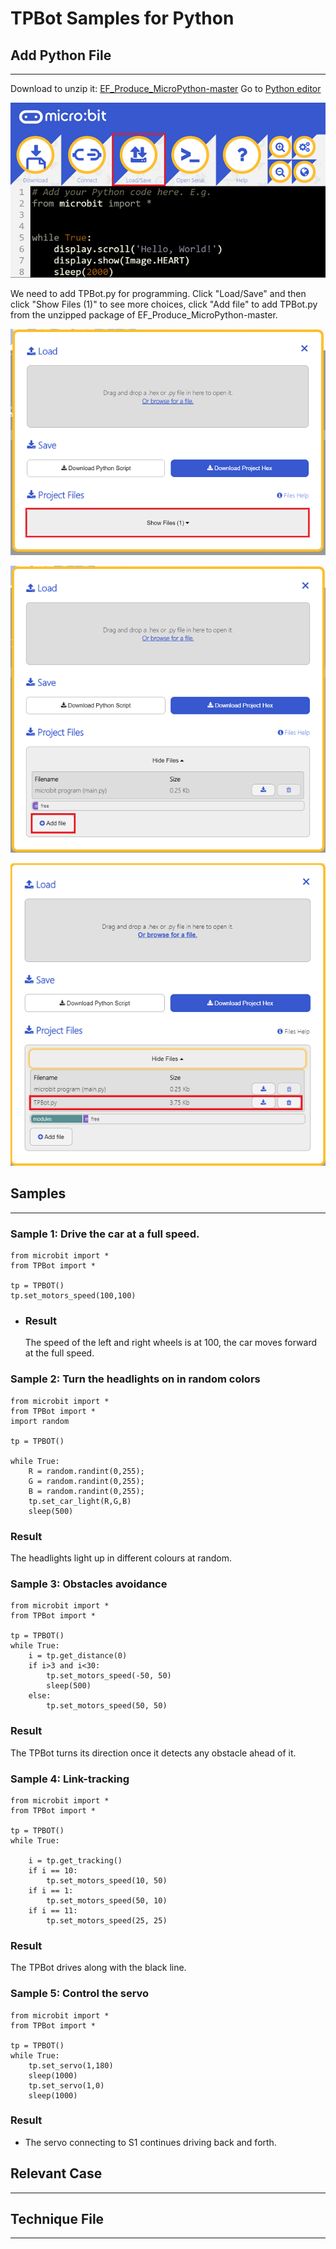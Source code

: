 # TPBot Samples for Python


## Add Python File
---
Download to unzip it: [EF_Produce_MicroPython-master](https://github.com/lionyhw/EF_Produce_MicroPython/archive/master.zip)
Go to  [Python editor](https://python.microbit.org/v/2.0)

![](./images/TPbot-py-01.png)

We need to add TPBot.py for programming. Click "Load/Save" and then click "Show Files (1)" to see more choices, click "Add file" to add TPBot.py from the unzipped package of EF_Produce_MicroPython-master. 

![](./images/TPbot-py-02.png)

![](./images/TPbot-py-03.png)

![](./images/TPbot-py-04.png)

## Samples
---
### Sample 1: Drive the car at a full speed. 

```
from microbit import *
from TPBot import *

tp = TPBOT()
tp.set_motors_speed(100,100)

```
- ### Result

  The speed of the left and right wheels is at 100, the car moves forward at the full speed. 


### Sample 2: Turn the headlights on in random colors
```
from microbit import *
from TPBot import *
import random

tp = TPBOT()

while True:
    R = random.randint(0,255);
    G = random.randint(0,255);
    B = random.randint(0,255);
    tp.set_car_light(R,G,B)
    sleep(500)
```
### Result

  The headlights light up in different colours at random. 

### Sample 3: Obstacles avoidance 
```
from microbit import *
from TPBot import *

tp = TPBOT()
while True:
    i = tp.get_distance(0)
    if i>3 and i<30:
        tp.set_motors_speed(-50, 50)
        sleep(500)
    else:
        tp.set_motors_speed(50, 50)
```
### Result

  The TPBot turns its direction once it detects any obstacle ahead of it. 

### Sample 4: Link-tracking 
```
from microbit import *
from TPBot import *

tp = TPBOT()
while True:
    
    i = tp.get_tracking()
    if i == 10:
        tp.set_motors_speed(10, 50)
    if i == 1:
        tp.set_motors_speed(50, 10)   
    if i == 11:
        tp.set_motors_speed(25, 25)  
```
### Result

The TPBot drives along with the black line. 

### Sample 5:  Control the servo  

```
from microbit import *
from TPBot import *

tp = TPBOT()
while True:
    tp.set_servo(1,180)
    sleep(1000)
    tp.set_servo(1,0)
    sleep(1000)
```
### Result

- The servo connecting to S1 continues driving back and forth. 

## Relevant Case
---

## Technique File
---
